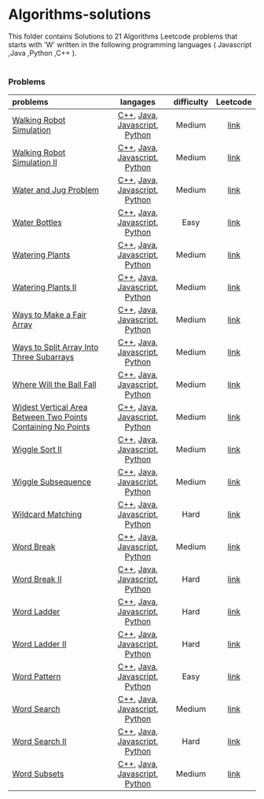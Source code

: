 # Algorithms-solutions
This folder contains Solutions to 21 Algorithms Leetcode problems that starts with 'W' written in the following programming languages ( Javascript ,Java ,Python ,C++ ).<br><br>
### Problems ###
|problems|langages|difficulty|Leetcode|
|:-------|:------:|:--------:|:------:|
|[Walking Robot Simulation](https://github.com/AnasImloul/Leetcode-solutions/tree/main/algorithms/W/Walking%20Robot%20Simulation/)|[C++](https://github.com/AnasImloul/Leetcode-solutions/tree/main/algorithms/W/Walking%20Robot%20Simulation/Walking%20Robot%20Simulation.cpp), [Java](https://github.com/AnasImloul/Leetcode-solutions/tree/main/algorithms/W/Walking%20Robot%20Simulation/Walking%20Robot%20Simulation.java), [Javascript](https://github.com/AnasImloul/Leetcode-solutions/tree/main/algorithms/W/Walking%20Robot%20Simulation/Walking%20Robot%20Simulation.js), [Python](https://github.com/AnasImloul/Leetcode-solutions/tree/main/algorithms/W/Walking%20Robot%20Simulation/Walking%20Robot%20Simulation.py)|Medium|[link](https://leetcode.com/problems/walking-robot-simulation)|
|[Walking Robot Simulation II](https://github.com/AnasImloul/Leetcode-solutions/tree/main/algorithms/W/Walking%20Robot%20Simulation%20II/)|[C++](https://github.com/AnasImloul/Leetcode-solutions/tree/main/algorithms/W/Walking%20Robot%20Simulation%20II/Walking%20Robot%20Simulation%20II.cpp), [Java](https://github.com/AnasImloul/Leetcode-solutions/tree/main/algorithms/W/Walking%20Robot%20Simulation%20II/Walking%20Robot%20Simulation%20II.java), [Javascript](https://github.com/AnasImloul/Leetcode-solutions/tree/main/algorithms/W/Walking%20Robot%20Simulation%20II/Walking%20Robot%20Simulation%20II.js), [Python](https://github.com/AnasImloul/Leetcode-solutions/tree/main/algorithms/W/Walking%20Robot%20Simulation%20II/Walking%20Robot%20Simulation%20II.py)|Medium|[link](https://leetcode.com/problems/walking-robot-simulation-ii)|
|[Water and Jug Problem](https://github.com/AnasImloul/Leetcode-solutions/tree/main/algorithms/W/Water%20and%20Jug%20Problem/)|[C++](https://github.com/AnasImloul/Leetcode-solutions/tree/main/algorithms/W/Water%20and%20Jug%20Problem/Water%20and%20Jug%20Problem.cpp), [Java](https://github.com/AnasImloul/Leetcode-solutions/tree/main/algorithms/W/Water%20and%20Jug%20Problem/Water%20and%20Jug%20Problem.java), [Javascript](https://github.com/AnasImloul/Leetcode-solutions/tree/main/algorithms/W/Water%20and%20Jug%20Problem/Water%20and%20Jug%20Problem.js), [Python](https://github.com/AnasImloul/Leetcode-solutions/tree/main/algorithms/W/Water%20and%20Jug%20Problem/Water%20and%20Jug%20Problem.py)|Medium|[link](https://leetcode.com/problems/water-and-jug-problem)|
|[Water Bottles](https://github.com/AnasImloul/Leetcode-solutions/tree/main/algorithms/W/Water%20Bottles/)|[C++](https://github.com/AnasImloul/Leetcode-solutions/tree/main/algorithms/W/Water%20Bottles/Water%20Bottles.cpp), [Java](https://github.com/AnasImloul/Leetcode-solutions/tree/main/algorithms/W/Water%20Bottles/Water%20Bottles.java), [Javascript](https://github.com/AnasImloul/Leetcode-solutions/tree/main/algorithms/W/Water%20Bottles/Water%20Bottles.js), [Python](https://github.com/AnasImloul/Leetcode-solutions/tree/main/algorithms/W/Water%20Bottles/Water%20Bottles.py)|Easy|[link](https://leetcode.com/problems/water-bottles)|
|[Watering Plants](https://github.com/AnasImloul/Leetcode-solutions/tree/main/algorithms/W/Watering%20Plants/)|[C++](https://github.com/AnasImloul/Leetcode-solutions/tree/main/algorithms/W/Watering%20Plants/Watering%20Plants.cpp), [Java](https://github.com/AnasImloul/Leetcode-solutions/tree/main/algorithms/W/Watering%20Plants/Watering%20Plants.java), [Javascript](https://github.com/AnasImloul/Leetcode-solutions/tree/main/algorithms/W/Watering%20Plants/Watering%20Plants.js), [Python](https://github.com/AnasImloul/Leetcode-solutions/tree/main/algorithms/W/Watering%20Plants/Watering%20Plants.py)|Medium|[link](https://leetcode.com/problems/watering-plants)|
|[Watering Plants II](https://github.com/AnasImloul/Leetcode-solutions/tree/main/algorithms/W/Watering%20Plants%20II/)|[C++](https://github.com/AnasImloul/Leetcode-solutions/tree/main/algorithms/W/Watering%20Plants%20II/Watering%20Plants%20II.cpp), [Java](https://github.com/AnasImloul/Leetcode-solutions/tree/main/algorithms/W/Watering%20Plants%20II/Watering%20Plants%20II.java), [Javascript](https://github.com/AnasImloul/Leetcode-solutions/tree/main/algorithms/W/Watering%20Plants%20II/Watering%20Plants%20II.js), [Python](https://github.com/AnasImloul/Leetcode-solutions/tree/main/algorithms/W/Watering%20Plants%20II/Watering%20Plants%20II.py)|Medium|[link](https://leetcode.com/problems/watering-plants-ii)|
|[Ways to Make a Fair Array](https://github.com/AnasImloul/Leetcode-solutions/tree/main/algorithms/W/Ways%20to%20Make%20a%20Fair%20Array/)|[C++](https://github.com/AnasImloul/Leetcode-solutions/tree/main/algorithms/W/Ways%20to%20Make%20a%20Fair%20Array/Ways%20to%20Make%20a%20Fair%20Array.cpp), [Java](https://github.com/AnasImloul/Leetcode-solutions/tree/main/algorithms/W/Ways%20to%20Make%20a%20Fair%20Array/Ways%20to%20Make%20a%20Fair%20Array.java), [Javascript](https://github.com/AnasImloul/Leetcode-solutions/tree/main/algorithms/W/Ways%20to%20Make%20a%20Fair%20Array/Ways%20to%20Make%20a%20Fair%20Array.js), [Python](https://github.com/AnasImloul/Leetcode-solutions/tree/main/algorithms/W/Ways%20to%20Make%20a%20Fair%20Array/Ways%20to%20Make%20a%20Fair%20Array.py)|Medium|[link](https://leetcode.com/problems/ways-to-make-a-fair-array)|
|[Ways to Split Array Into Three Subarrays](https://github.com/AnasImloul/Leetcode-solutions/tree/main/algorithms/W/Ways%20to%20Split%20Array%20Into%20Three%20Subarrays/)|[C++](https://github.com/AnasImloul/Leetcode-solutions/tree/main/algorithms/W/Ways%20to%20Split%20Array%20Into%20Three%20Subarrays/Ways%20to%20Split%20Array%20Into%20Three%20Subarrays.cpp), [Java](https://github.com/AnasImloul/Leetcode-solutions/tree/main/algorithms/W/Ways%20to%20Split%20Array%20Into%20Three%20Subarrays/Ways%20to%20Split%20Array%20Into%20Three%20Subarrays.java), [Javascript](https://github.com/AnasImloul/Leetcode-solutions/tree/main/algorithms/W/Ways%20to%20Split%20Array%20Into%20Three%20Subarrays/Ways%20to%20Split%20Array%20Into%20Three%20Subarrays.js), [Python](https://github.com/AnasImloul/Leetcode-solutions/tree/main/algorithms/W/Ways%20to%20Split%20Array%20Into%20Three%20Subarrays/Ways%20to%20Split%20Array%20Into%20Three%20Subarrays.py)|Medium|[link](https://leetcode.com/problems/ways-to-split-array-into-three-subarrays)|
|[Where Will the Ball Fall](https://github.com/AnasImloul/Leetcode-solutions/tree/main/algorithms/W/Where%20Will%20the%20Ball%20Fall/)|[C++](https://github.com/AnasImloul/Leetcode-solutions/tree/main/algorithms/W/Where%20Will%20the%20Ball%20Fall/Where%20Will%20the%20Ball%20Fall.cpp), [Java](https://github.com/AnasImloul/Leetcode-solutions/tree/main/algorithms/W/Where%20Will%20the%20Ball%20Fall/Where%20Will%20the%20Ball%20Fall.java), [Javascript](https://github.com/AnasImloul/Leetcode-solutions/tree/main/algorithms/W/Where%20Will%20the%20Ball%20Fall/Where%20Will%20the%20Ball%20Fall.js), [Python](https://github.com/AnasImloul/Leetcode-solutions/tree/main/algorithms/W/Where%20Will%20the%20Ball%20Fall/Where%20Will%20the%20Ball%20Fall.py)|Medium|[link](https://leetcode.com/problems/where-will-the-ball-fall)|
|[Widest Vertical Area Between Two Points Containing No Points](https://github.com/AnasImloul/Leetcode-solutions/tree/main/algorithms/W/Widest%20Vertical%20Area%20Between%20Two%20Points%20Containing%20No%20Points/)|[C++](https://github.com/AnasImloul/Leetcode-solutions/tree/main/algorithms/W/Widest%20Vertical%20Area%20Between%20Two%20Points%20Containing%20No%20Points/Widest%20Vertical%20Area%20Between%20Two%20Points%20Containing%20No%20Points.cpp), [Java](https://github.com/AnasImloul/Leetcode-solutions/tree/main/algorithms/W/Widest%20Vertical%20Area%20Between%20Two%20Points%20Containing%20No%20Points/Widest%20Vertical%20Area%20Between%20Two%20Points%20Containing%20No%20Points.java), [Javascript](https://github.com/AnasImloul/Leetcode-solutions/tree/main/algorithms/W/Widest%20Vertical%20Area%20Between%20Two%20Points%20Containing%20No%20Points/Widest%20Vertical%20Area%20Between%20Two%20Points%20Containing%20No%20Points.js), [Python](https://github.com/AnasImloul/Leetcode-solutions/tree/main/algorithms/W/Widest%20Vertical%20Area%20Between%20Two%20Points%20Containing%20No%20Points/Widest%20Vertical%20Area%20Between%20Two%20Points%20Containing%20No%20Points.py)|Medium|[link](https://leetcode.com/problems/widest-vertical-area-between-two-points-containing-no-points)|
|[Wiggle Sort II](https://github.com/AnasImloul/Leetcode-solutions/tree/main/algorithms/W/Wiggle%20Sort%20II/)|[C++](https://github.com/AnasImloul/Leetcode-solutions/tree/main/algorithms/W/Wiggle%20Sort%20II/Wiggle%20Sort%20II.cpp), [Java](https://github.com/AnasImloul/Leetcode-solutions/tree/main/algorithms/W/Wiggle%20Sort%20II/Wiggle%20Sort%20II.java), [Javascript](https://github.com/AnasImloul/Leetcode-solutions/tree/main/algorithms/W/Wiggle%20Sort%20II/Wiggle%20Sort%20II.js), [Python](https://github.com/AnasImloul/Leetcode-solutions/tree/main/algorithms/W/Wiggle%20Sort%20II/Wiggle%20Sort%20II.py)|Medium|[link](https://leetcode.com/problems/wiggle-sort-ii)|
|[Wiggle Subsequence](https://github.com/AnasImloul/Leetcode-solutions/tree/main/algorithms/W/Wiggle%20Subsequence/)|[C++](https://github.com/AnasImloul/Leetcode-solutions/tree/main/algorithms/W/Wiggle%20Subsequence/Wiggle%20Subsequence.cpp), [Java](https://github.com/AnasImloul/Leetcode-solutions/tree/main/algorithms/W/Wiggle%20Subsequence/Wiggle%20Subsequence.java), [Javascript](https://github.com/AnasImloul/Leetcode-solutions/tree/main/algorithms/W/Wiggle%20Subsequence/Wiggle%20Subsequence.js), [Python](https://github.com/AnasImloul/Leetcode-solutions/tree/main/algorithms/W/Wiggle%20Subsequence/Wiggle%20Subsequence.py)|Medium|[link](https://leetcode.com/problems/wiggle-subsequence)|
|[Wildcard Matching](https://github.com/AnasImloul/Leetcode-solutions/tree/main/algorithms/W/Wildcard%20Matching/)|[C++](https://github.com/AnasImloul/Leetcode-solutions/tree/main/algorithms/W/Wildcard%20Matching/Wildcard%20Matching.cpp), [Java](https://github.com/AnasImloul/Leetcode-solutions/tree/main/algorithms/W/Wildcard%20Matching/Wildcard%20Matching.java), [Javascript](https://github.com/AnasImloul/Leetcode-solutions/tree/main/algorithms/W/Wildcard%20Matching/Wildcard%20Matching.js), [Python](https://github.com/AnasImloul/Leetcode-solutions/tree/main/algorithms/W/Wildcard%20Matching/Wildcard%20Matching.py)|Hard|[link](https://leetcode.com/problems/wildcard-matching)|
|[Word Break](https://github.com/AnasImloul/Leetcode-solutions/tree/main/algorithms/W/Word%20Break/)|[C++](https://github.com/AnasImloul/Leetcode-solutions/tree/main/algorithms/W/Word%20Break/Word%20Break.cpp), [Java](https://github.com/AnasImloul/Leetcode-solutions/tree/main/algorithms/W/Word%20Break/Word%20Break.java), [Javascript](https://github.com/AnasImloul/Leetcode-solutions/tree/main/algorithms/W/Word%20Break/Word%20Break.js), [Python](https://github.com/AnasImloul/Leetcode-solutions/tree/main/algorithms/W/Word%20Break/Word%20Break.py)|Medium|[link](https://leetcode.com/problems/word-break)|
|[Word Break II](https://github.com/AnasImloul/Leetcode-solutions/tree/main/algorithms/W/Word%20Break%20II/)|[C++](https://github.com/AnasImloul/Leetcode-solutions/tree/main/algorithms/W/Word%20Break%20II/Word%20Break%20II.cpp), [Java](https://github.com/AnasImloul/Leetcode-solutions/tree/main/algorithms/W/Word%20Break%20II/Word%20Break%20II.java), [Javascript](https://github.com/AnasImloul/Leetcode-solutions/tree/main/algorithms/W/Word%20Break%20II/Word%20Break%20II.js), [Python](https://github.com/AnasImloul/Leetcode-solutions/tree/main/algorithms/W/Word%20Break%20II/Word%20Break%20II.py)|Hard|[link](https://leetcode.com/problems/word-break-ii)|
|[Word Ladder](https://github.com/AnasImloul/Leetcode-solutions/tree/main/algorithms/W/Word%20Ladder/)|[C++](https://github.com/AnasImloul/Leetcode-solutions/tree/main/algorithms/W/Word%20Ladder/Word%20Ladder.cpp), [Java](https://github.com/AnasImloul/Leetcode-solutions/tree/main/algorithms/W/Word%20Ladder/Word%20Ladder.java), [Javascript](https://github.com/AnasImloul/Leetcode-solutions/tree/main/algorithms/W/Word%20Ladder/Word%20Ladder.js), [Python](https://github.com/AnasImloul/Leetcode-solutions/tree/main/algorithms/W/Word%20Ladder/Word%20Ladder.py)|Hard|[link](https://leetcode.com/problems/word-ladder)|
|[Word Ladder II](https://github.com/AnasImloul/Leetcode-solutions/tree/main/algorithms/W/Word%20Ladder%20II/)|[C++](https://github.com/AnasImloul/Leetcode-solutions/tree/main/algorithms/W/Word%20Ladder%20II/Word%20Ladder%20II.cpp), [Java](https://github.com/AnasImloul/Leetcode-solutions/tree/main/algorithms/W/Word%20Ladder%20II/Word%20Ladder%20II.java), [Javascript](https://github.com/AnasImloul/Leetcode-solutions/tree/main/algorithms/W/Word%20Ladder%20II/Word%20Ladder%20II.js), [Python](https://github.com/AnasImloul/Leetcode-solutions/tree/main/algorithms/W/Word%20Ladder%20II/Word%20Ladder%20II.py)|Hard|[link](https://leetcode.com/problems/word-ladder-ii)|
|[Word Pattern](https://github.com/AnasImloul/Leetcode-solutions/tree/main/algorithms/W/Word%20Pattern/)|[C++](https://github.com/AnasImloul/Leetcode-solutions/tree/main/algorithms/W/Word%20Pattern/Word%20Pattern.cpp), [Java](https://github.com/AnasImloul/Leetcode-solutions/tree/main/algorithms/W/Word%20Pattern/Word%20Pattern.java), [Javascript](https://github.com/AnasImloul/Leetcode-solutions/tree/main/algorithms/W/Word%20Pattern/Word%20Pattern.js), [Python](https://github.com/AnasImloul/Leetcode-solutions/tree/main/algorithms/W/Word%20Pattern/Word%20Pattern.py)|Easy|[link](https://leetcode.com/problems/word-pattern)|
|[Word Search](https://github.com/AnasImloul/Leetcode-solutions/tree/main/algorithms/W/Word%20Search/)|[C++](https://github.com/AnasImloul/Leetcode-solutions/tree/main/algorithms/W/Word%20Search/Word%20Search.cpp), [Java](https://github.com/AnasImloul/Leetcode-solutions/tree/main/algorithms/W/Word%20Search/Word%20Search.java), [Javascript](https://github.com/AnasImloul/Leetcode-solutions/tree/main/algorithms/W/Word%20Search/Word%20Search.js), [Python](https://github.com/AnasImloul/Leetcode-solutions/tree/main/algorithms/W/Word%20Search/Word%20Search.py)|Medium|[link](https://leetcode.com/problems/word-search)|
|[Word Search II](https://github.com/AnasImloul/Leetcode-solutions/tree/main/algorithms/W/Word%20Search%20II/)|[C++](https://github.com/AnasImloul/Leetcode-solutions/tree/main/algorithms/W/Word%20Search%20II/Word%20Search%20II.cpp), [Java](https://github.com/AnasImloul/Leetcode-solutions/tree/main/algorithms/W/Word%20Search%20II/Word%20Search%20II.java), [Javascript](https://github.com/AnasImloul/Leetcode-solutions/tree/main/algorithms/W/Word%20Search%20II/Word%20Search%20II.js), [Python](https://github.com/AnasImloul/Leetcode-solutions/tree/main/algorithms/W/Word%20Search%20II/Word%20Search%20II.py)|Hard|[link](https://leetcode.com/problems/word-search-ii)|
|[Word Subsets](https://github.com/AnasImloul/Leetcode-solutions/tree/main/algorithms/W/Word%20Subsets/)|[C++](https://github.com/AnasImloul/Leetcode-solutions/tree/main/algorithms/W/Word%20Subsets/Word%20Subsets.cpp), [Java](https://github.com/AnasImloul/Leetcode-solutions/tree/main/algorithms/W/Word%20Subsets/Word%20Subsets.java), [Javascript](https://github.com/AnasImloul/Leetcode-solutions/tree/main/algorithms/W/Word%20Subsets/Word%20Subsets.js), [Python](https://github.com/AnasImloul/Leetcode-solutions/tree/main/algorithms/W/Word%20Subsets/Word%20Subsets.py)|Medium|[link](https://leetcode.com/problems/word-subsets)|